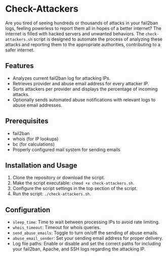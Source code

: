 # Check-Attackers

Are you tired of seeing hundreds or thousands of attacks in your fail2ban logs, feeling powerless to report them all in hopes of a better internet? The internet is filled with hacked servers and unwanted behaviors. The `check-attackers.sh` script is designed to automate the process of analyzing these attacks and reporting them to the appropriate authorities, contributing to a safer internet.

## Features

- Analyzes current fail2ban log for attacking IPs.
- Retrieves provider and abuse email address for every attacker IP.
- Sorts attackers per provider and displays the percentage of incoming attacks.
- Optionally sends automated abuse notifications with relevant logs to abuse email addresses.

## Prerequisites

- fail2ban
- whois (for IP lookups)
- bc (for calculations)
- Properly configured mail system for sending emails

## Installation and Usage

1. Clone the repository or download the script.
2. Make the script executable: `chmod +x check-attackers.sh`.
3. Configure the script settings in the top section of the script.
4. Run the script: `./check-attackers.sh`.

## Configuration

- `sleep_time`: Time to wait between processing IPs to avoid rate limiting.
- `whois_timeout`: Timeout for whois queries.
- `send_abuse_emails`: Toggle to turn on/off the sending of abuse emails.
- `abuse_email_sender`: Set your sending email address for proper delivery.
- Log file paths: Enable or disable and set the correct paths for including your fail2ban, Apache, and SSH logs regarding the attacking IP.
